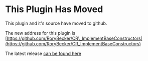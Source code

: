 # This Plugin Has Moved #

This plugin and it's source have moved to github.

The new address for this plugin is [https://github.com/RoryBecker/CR\_ImplementBaseConstructors](https://github.com/RoryBecker/CR_ImplementBaseConstructors)

The latest release [can be found here](https://github.com/RoryBecker/CR_ImplementBaseConstructors/releases/latest)